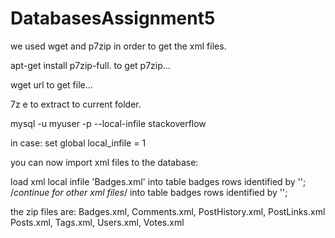 # DatabasesAssignment5

we used wget and p7zip in order to get the xml files.

apt-get install p7zip-full. to get p7zip...

wget url to get file...
  
7z e <full zip file name> to extract to current folder.

mysql -u myuser -p --local-infile stackoverflow

in case: set global local_infile = 1

you can now import xml files to the database:

load xml local infile 'Badges.xml' into table badges rows identified by '<row>'; /*continue for other xml files*/
into table badges
rows identified by '<row>';
  
the zip files are: Badges.xml, Comments.xml, PostHistory.xml, PostLinks.xml Posts.xml, Tags.xml, Users.xml, Votes.xml

